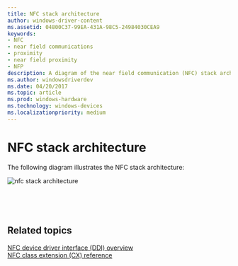 ```yaml
---
title: NFC stack architecture
author: windows-driver-content
ms.assetid: 04800C37-99EA-431A-98C5-24984030CEA9
keywords:
- NFC
- near field communications
- proximity
- near field proximity
- NFP
description: A diagram of the near field communication (NFC) stack architecture and design.
ms.author: windowsdriverdev
ms.date: 04/20/2017
ms.topic: article
ms.prod: windows-hardware
ms.technology: windows-devices
ms.localizationpriority: medium
---
```


# NFC stack architecture


The following diagram illustrates the NFC stack architecture:

![nfc stack architecture](images/nfcstackarchitecture.png)

 

 
## Related topics
[NFC device driver interface (DDI) overview](https://msdn.microsoft.com/library/windows/hardware/mt715815)  
[NFC class extension (CX) reference](https://msdn.microsoft.com/library/windows/hardware/dn905536)  
